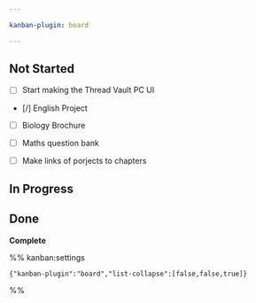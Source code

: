 ```yaml
---

kanban-plugin: board

---
```


## Not Started

- [ ] Start making the Thread Vault PC UI
- [/] English Project
- [ ] Biology Brochure
- [ ] Maths question bank
- [ ] Make links of porjects to chapters


## In Progress



## Done

**Complete**




%% kanban:settings
```
{"kanban-plugin":"board","list-collapse":[false,false,true]}
```
%%